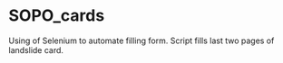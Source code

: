 # SOPO_cards
Using of Selenium to automate filling form.
Script fills last two pages of landslide card.